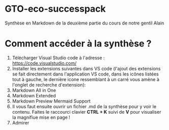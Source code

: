 # GTO-eco-successpack

Synthèse en Markdown de la deuxième partie du cours de notre gentil Alain

# Comment accéder à la synthèse ?

1. Télécharger Visual Studio code à l'adresse : https://code.visualstudio.com/
2. Installer les extensions suivantes dans VS code (l'ajout des extensions se fait directement dans l'application VS code, dans les icônes listées tout à gauche, le dernière icone ressemblant à un carré vous amène à l'onglet de recherche d'extension):
 1. Markdown All in One
 2. Markdown Extended
 3. Markdown Preview Mermaid Support
3. Il vous faut ensuite ouvrir un fichier .md de la synthèse pour y voir le contenu. Faites le raccourci clavier **CTRL + K** suivi de **V** pour visualiser la magnifiue mise en page !
4. Admirer

